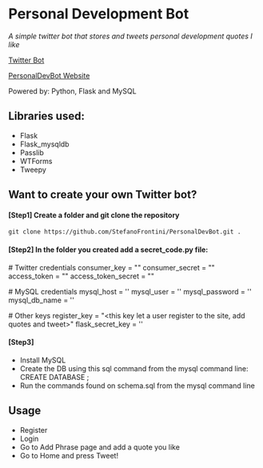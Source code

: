 # Personal Development Bot

*A simple twitter bot that stores and tweets personal development quotes I like*

[Twitter Bot](https://twitter.com/PersonalDevBot)

[PersonalDevBot Website](http://stefanofrontini75.pythonanywhere.com/)

Powered by: Python, Flask and MySQL

## Libraries used:
* Flask
* Flask_mysqldb
* Passlib
* WTForms
* Tweepy

## Want to create your own Twitter bot?
#### [Step1] Create a folder and git clone the repository
`git clone https://github.com/StefanoFrontini/PersonalDevBot.git .`

#### [Step2] In the folder you created add a secret_code.py file:

\# Twitter credentials
consumer_key = "<your twitter consumer key here>"
consumer_secret = "<your twitter consumer secret key here>"
access_token = "<your twitter access token here>"
access_token_secret = "<your twitter access token secret here>"

\# MySQL credentials
mysql_host = '<your mysql host>'
mysql_user = '<your mysql user>'
mysql_password = '<your mysql password>'
mysql_db_name = '<your mysql db name>'

\# Other keys
register_key = "<this key let a user register to the site, add quotes and tweet>"
flask_secret_key = '<youe flask secret key here>'

#### [Step3] 
* Install MySQL
* Create the DB using this sql command from the mysql command line: CREATE DATABASE <your mysql db name>;
* Run the commands found on schema.sql from the mysql command line

## Usage
* Register
* Login
* Go to Add Phrase page and add a quote you like
* Go to Home and press Tweet!
